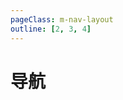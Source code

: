 ```yaml
---
pageClass: m-nav-layout
outline: [2, 3, 4]
---
```


<script setup>
import { NAV_DATA } from './data'
</script>
<style src="./index.scss"></style>

# 导航

<MNavLinks v-for="{title, items} in NAV_DATA" :title="title" :items="items"/>

<br >

